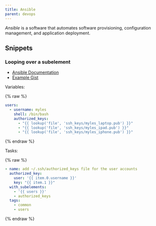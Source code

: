 ```yaml
---
title: Ansible
parent: devops
---
```


<dfn>Ansible</dfn> is a software that automates software provisioning, configuration management, and application deployment.

## Snippets

### Looping over a subelement

-   [Ansible Documentation](https://docs.ansible.com/ansible/2.4/playbooks_loops.html#looping-over-subelements)
-   [Example Gist](https://gist.github.com/myles/2c1fb82c8764440756d910f981d9ff24)

Variables:

{% raw %}
```yaml
users:
  - username: myles
    shell: /bin/bash
    authorized_keys:
      - "{{ lookup('file', 'ssh_keys/myles_laptop.pub') }}"
      - "{{ lookup('file', 'ssh_keys/myles_ipad.pub') }}"
      - "{{ lookup('file', 'ssh_keys/myles_iphone.pub') }}"
```
{% endraw %}

Tasks:

{% raw %}
```yaml
- name: add ~/.ssh/authorized_keys file for the user accounts
  authorized_key:
    user: '{{ item.0.username }}'
    key: "{{ item.1 }}"
  with_subelements:
    - '{{ users }}'
    - authorized_keys
  tags:
    - common
    - users
```
{% endraw %}
